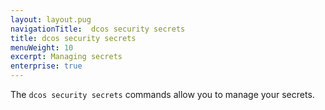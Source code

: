 ```yaml
---
layout: layout.pug
navigationTitle:  dcos security secrets
title: dcos security secrets
menuWeight: 10
excerpt: Managing secrets
enterprise: true
---
```

The `dcos security secrets` commands allow you to manage your secrets.


